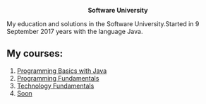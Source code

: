 <p align="center"> <strong>Software University</strong><p>


My education and solutions in the Software University.Started in 9 September 2017 years with the language Java.


## My courses:
1. <a href="https://github.com/ItsGosho/SoftUni/tree/master/%231%20Programming%20Basics%20Java"> Programming Basics with Java </a> 
2. <a href="https://github.com/ItsGosho/SoftUni/tree/master/%232%20Tech%20Module/%231.Programming%20Fundamentals"> Programming Fundamentals</a> 
3. <a href="https://github.com/ItsGosho/SoftUni/tree/master/%232%20Tech%20Module/%232.Software%20Technologies"> Technology Fundamentals </a> 
4. <a href="https://github.com/ItsGosho/SoftUni"> Soon </a> 
